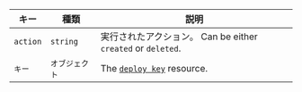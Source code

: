 | キー       | 種類       | 説明                                                                   |
| -------- | -------- | -------------------------------------------------------------------- |
| `action` | `string` | 実行されたアクション。 Can be either `created` or `deleted`.                    |
| `キー`     | `オブジェクト` | The [`deploy key`](/rest/reference/repos#get-a-deploy-key) resource. |
